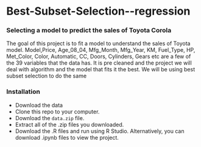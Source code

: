 # Best-Subset-Selection--regression
### Selecting a model to predict the sales of Toyota Corola
The goal of this project is to fit a model to understand the sales of Toyota model. Model,Price, Age_08_04, Mfg_Month, Mfg_Year, KM, Fuel_Type, HP, Met_Color, Color, Automatic, CC, Doors, Cylinders, Gears etc are a few of the 39 variables that the data has. It is pre cleaned and the project we will deal with algorithm and the model that fits it the best. We will be using best subset selection to do the same 
### Installation
* Download the data
* Clone this repo to your computer.
* Download the `data.zip` file.
* Extract all of the .zip files you downloaded.
* Download the .R files and run using R Studio. Alternatively, you can download .ipynb files to view the project. 
